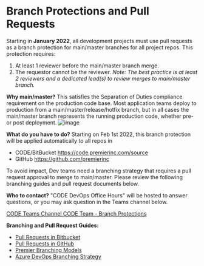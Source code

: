 # Branch Protections and Pull Requests

Starting in **January 2022**, all development projects must use pull requests as a branch protection for main/master branches for all project repos. This protection requires:

1. At least 1 reviewer before the main/master branch merge.
2. The requestor cannot be the reviewer.
_Note: The best practice is at least 2 reviewers and a dedicated lead(s) to review merges to main/master branch._

**Why main/master?**
This satisfies the Separation of Duties compliance requirement on the production code base. Most application teams deploy to production from a main/master/release/hotfix branch, but in all cases the main/master branch represents the running production code, whether pre- or post
deployment.
![image](https://user-images.githubusercontent.com/51210529/148256879-3e4de081-9a03-405b-9aec-5af72e591d91.png)

**What do you have to do?**
Starting on Feb 1st 2022, this branch protection will be applied automatically to all repos in

* CODE/BitBucket  <https://code.premierinc.com/source>
* GitHub  <https://github.com/premierinc>

To avoid impact, Dev teams need a branching strategy that requires a pull request approval to merge to main/master. Please review the following branching guides and pull request documents below.

**Who to contact?**
"CODE DevOps Office Hours" will be hosted to answer questions, or you may ask question in the Teams channel below.

 [CODE Teams Channel CODE Team - Branch Protections](https://teams.microsoft.com/l/channel/19%3a361ea6284dcd493187133acb26d33cf1%40thread.skype/Branch%2520Protections?groupId=8f684385-ec4d-4cee-8112-05826709b0ee&tenantId=b110eddf-23ae-457c-a6f3-734d592b2847)

**Branching and Pull Request Guides:**

* [Pull Requests in Bitbucket](https://confluence.atlassian.com/bitbucketserver/pull-requests-776639997.html)
* [Pull Requests in GitHub](https://docs.github.com/en/get-started/quickstart/github-flow)
* [Premier Branching Models](https://github.com/PremierInc/code-devops-documents/wiki/CODE-Team-Recommended-Branching-Models)
* [Azure DevOps Branching Strategy](https://github.com/MicrosoftDocs/azure-devops-docs/blob/master/docs/repos/git/git-branching-guidance.md)
